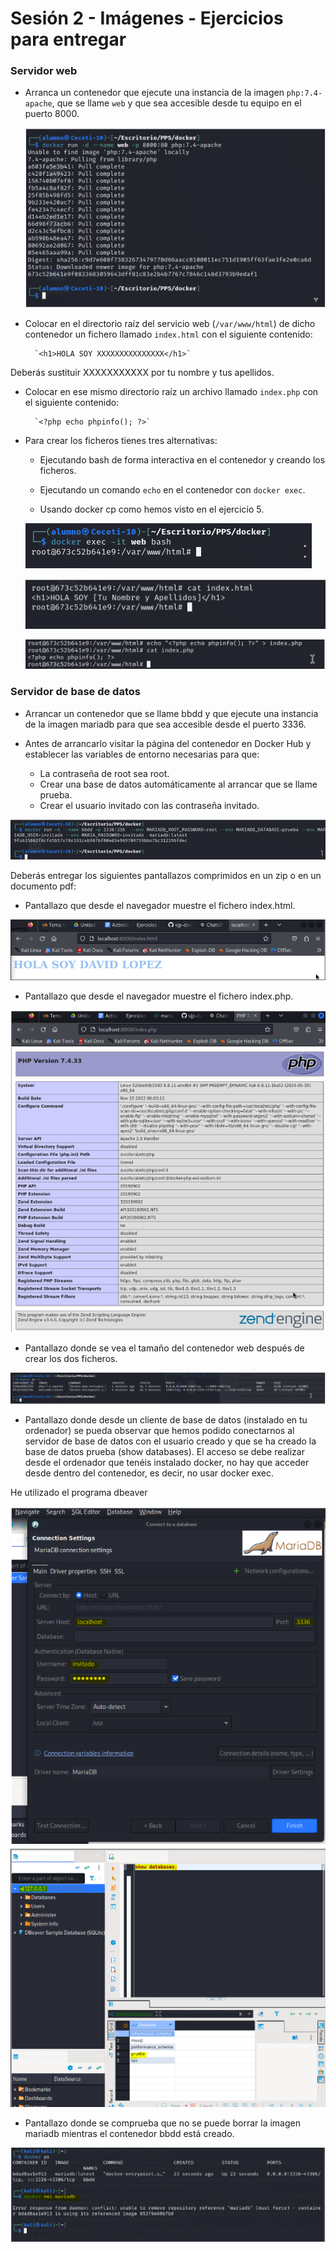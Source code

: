 # **Sesión 2 - Imágenes - Ejercicios para entregar**


### Servidor web

- Arranca un contenedor que ejecute una instancia de la imagen `php:7.4-apache`, que se llame `web` y que sea accesible desde tu equipo en el puerto 8000.
  
  ![img1](img/img1.PNG)

- Colocar en el directorio raíz del servicio web (`/var/www/html`) de dicho contenedor un fichero llamado `index.html` con el siguiente contenido:

        `<h1>HOLA SOY XXXXXXXXXXXXXXX</h1>`

Deberás sustituir XXXXXXXXXXX por tu nombre y tus apellidos.

- Colocar en ese mismo directorio raíz un archivo llamado `index.php` con el siguiente contenido:

        `<?php echo phpinfo(); ?>`

- Para crear los ficheros tienes tres alternativas:
    - Ejecutando bash de forma interactiva en el contenedor y creando los ficheros.
    

    - Ejecutando un comando `echo` en el contenedor con `docker exec`.
    
    - Usando docker cp como hemos visto en el ejercicio 5.


    ![img2](img/img2.PNG)
  
    ![img3](img/img3.PNG)
  
    ![img4](img/img4.PNG)

### Servidor de base de datos

- Arrancar un contenedor que se llame bbdd y que ejecute una instancia de la imagen mariadb para que sea accesible desde el puerto 3336.

- Antes de arrancarlo visitar la página del contenedor en Docker Hub y establecer las variables de entorno necesarias para que:
    - La contraseña de root sea root.
    - Crear una base de datos automáticamente al arrancar que se llame prueba.
    - Crear el usuario invitado con las contraseña invitado.

![img5](img/img5.PNG)

Deberás entregar los siguientes pantallazos comprimidos en un zip o en un documento pdf:

- Pantallazo que desde el navegador muestre el fichero index.html.

![img6](img/img6.PNG)

- Pantallazo que desde el navegador muestre el fichero index.php.

![img7](img/img7.PNG)

- Pantallazo donde se vea el tamaño del contenedor web después de crear los dos ficheros.

![img8](img/img8.PNG)

- Pantallazo donde desde un cliente de base de datos (instalado en tu ordenador) se pueda observar que hemos podido conectarnos al servidor de base de datos con el usuario creado y que se ha creado la base de datos prueba (show databases). El acceso se debe realizar desde el ordenador que tenéis instalado docker, no hay que acceder desde dentro del contenedor, es decir, no usar docker exec.

He utilizado el programa dbeaver

![img4](img/img9.PNG)
![img10](img/img10.PNG)

- Pantallazo donde se comprueba que no se puede borrar la imagen mariadb mientras el contenedor bbdd está creado.

![img11](img/img11.PNG)
